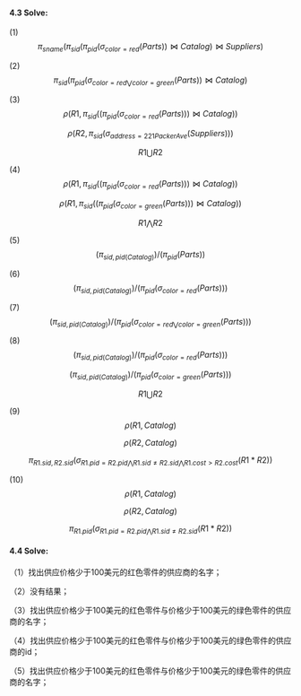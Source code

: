 ####  4.3 Solve:

(1)$$\pi_{sname}(\pi_{sid}(\pi_{pid}(\sigma_{color=red}(Parts))⋈Catalog)⋈Suppliers)$$

(2)$$\pi_{sid}(\pi_{pid}(\sigma_{color=red \bigvee color=green}(Parts))⋈Catalog)$$

(3)$$\rho(R1,\pi_{sid}((\pi_{pid}(\sigma_{color=red}(Parts)))⋈Catalog))$$

$$\rho(R2,\pi_{sid}(\sigma_{address=221PackerAve}(Suppliers)))$$

$$R1 \bigcup R2$$

(4)$$\rho(R1,\pi_{sid}((\pi_{pid}(\sigma_{color=red}(Parts)))⋈Catalog))$$

$$\rho(R1,\pi_{sid}((\pi_{pid}(\sigma_{color=green}(Parts)))⋈Catalog))$$

$$R1 \bigwedge R2$$

(5)$$(\pi_{sid,pid(Catalog)}) / (\pi_{pid}(Parts))$$

(6)$$(\pi_{sid,pid(Catalog)}) / (\pi_{pid}(\sigma_{color=red}(Parts)))$$

(7)$$(\pi_{sid,pid(Catalog)}) / (\pi_{pid}(\sigma_{color=red \bigvee color=green}(Parts)))$$

(8)$$(\pi_{sid,pid(Catalog)}) / (\pi_{pid}(\sigma_{color=red}(Parts)))$$

$$(\pi_{sid,pid(Catalog)}) / (\pi_{pid}(\sigma_{color=green}(Parts)))$$

$$R1 \bigcup R2$$

(9)$$\rho(R1,Catalog)$$

$$\rho(R2,Catalog)$$

$$\pi_{R1.sid,R2.sid}(\sigma_{R1.pid=R2.pid \bigwedge R1.sid≠R2.sid \bigwedge R1.cost>R2.cost}(R1*R2))$$

(10)$$\rho(R1,Catalog)$$

$$\rho(R2,Catalog)$$

$$\pi_{R1.pid}(\sigma_{R1.pid=R2.pid \bigwedge R1.sid≠R2.sid }(R1*R2))$$

#### 4.4 Solve:

（1）找出供应价格少于100美元的红色零件的供应商的名字；

（2）没有结果；

（3）找出供应价格少于100美元的红色零件与价格少于100美元的绿色零件的供应商的名字；

（4）找出供应价格少于100美元的红色零件与价格少于100美元的绿色零件的供应商的id；

（5）找出供应价格少于100美元的红色零件与价格少于100美元的绿色零件的供应商的名字；